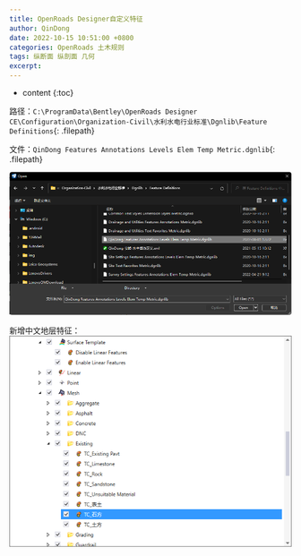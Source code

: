 ```yaml
---
title: OpenRoads Designer自定义特征
author: QinDong
date: 2022-10-15 10:51:00 +0800
categories: OpenRoads 土木规则
tags: 纵断面 纵剖面 几何
excerpt: 
---
```

* content
{:toc}

路径：`C:\ProgramData\Bentley\OpenRoads Designer CE\Configuration\Organization-Civil\水利水电行业标准\Dgnlib\Feature Definitions`{: .filepath}

文件：`QinDong Features Annotations Levels Elem Temp Metric.dgnlib`{: .filepath}

![](/img/2022/2022-10-15-16-10-23.png)

新增中文地层特征：
![](/img/2022/2022-10-15-16-17-59.png)